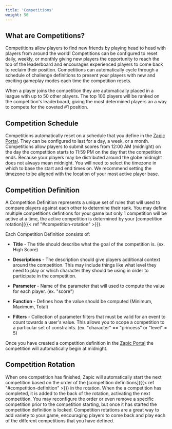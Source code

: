 ```yaml
---
title: 'Competitions'
weight: 50
---
```


## What are Competitions?

Competitions allow players to find new friends by playing head to head with players from around the world! Competitions can be configured to reset daily, weekly, or monthly giving new players the opportunity to reach the top of the leaderboard and encourages experienced players to come back to reclaim their position. Competitions can automatically cycle through a schedule of challenge definitions to present your players with new and exciting gameplay modes each time the competition resets.

When a player joins the competition they are automatically placed in a league with up to 50 other players. The top 100 players will be ranked on the competition's leaderboard, giving the most determined players an a way to compete for the coveted #1 position.

## Competition Schedule

Competitions automatically reset on a schedule that you define in the [Zapic Portal](https://portal.zapic.net). They can be configured to last for a day, a week, or a month. Competitions allow players to submit scores from 12:00 AM (midnight) on the day the competition starts to 11:59 PM on the day that the competition ends. Because your players may be distributed around the globe midnight does not always mean midnight. You will need to select the timezone in which to base the start and end times on. We recommend setting the timezone to be aligned with the location of your most active player base.

## Competition Definition

A Competition Definition represents a unique set of rules that will used to compare players against each other to determine their rank. You may define multiple competitions defintions for your game but only 1 competition will be active at a time, the active competition is determined by your [competition rotation]({{< ref "#competition-rotation" >}}).

Each Competition Definition consists of:

- **Title** - The title should describe what the goal of the competition is. (ex. High Score)

- **Descriptions** - The description should give players additional context around the competition. This may include things like what level they need to play or which character they should be using in order to participate in the competition.

- **Parameter** - Name of the parameter that will used to compute the value for each player. (ex. "score")

- **Function** - Defines how the value should be computed (Minimum, Maximum, Total)

- **Filters** - Collection of parameter filters that must be valid for an event to count towards a user's value. This allows you to scope a competition to a particular set of constraints. (ex. "character" == "princess" or "level" = 5)

Once you have created a competition definition in the [Zapic Portal](https://portal.zapic.net) the competition will automatically begin at midnight.

## Competition Rotation

When one competition has finished, Zapic will automatically start the next competition based on the order of the [competition definitions]({{< ref "#competition-definition" >}}) in the rotation. When the a competition has completed, it is added to the back of the rotation, activating the next competition. You may reconfigure the order or even remove a specific competition prior to the competition starting, but once it has started the competition definition is locked. Competition rotations are a great way to add variety to your game, encouraging players to come back and play each of the different competitions that you have defined.
